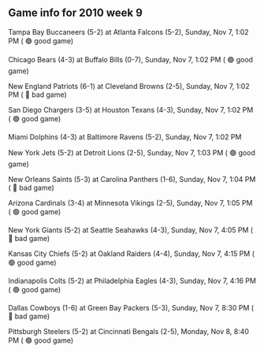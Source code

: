 ## Game info for 2010 week 9
Tampa Bay Buccaneers (5-2) at Atlanta Falcons (5-2), Sunday, Nov 7, 1:02 PM (	:green_circle: good game)

Chicago Bears (4-3) at Buffalo Bills (0-7), Sunday, Nov 7, 1:02 PM (	:green_circle: good game)

New England Patriots (6-1) at Cleveland Browns (2-5), Sunday, Nov 7, 1:02 PM (	:red_circle: bad game)

San Diego Chargers (3-5) at Houston Texans (4-3), Sunday, Nov 7, 1:02 PM (	:green_circle: good game)

Miami Dolphins (4-3) at Baltimore Ravens (5-2), Sunday, Nov 7, 1:02 PM

New York Jets (5-2) at Detroit Lions (2-5), Sunday, Nov 7, 1:03 PM (	:green_circle: good game)

New Orleans Saints (5-3) at Carolina Panthers (1-6), Sunday, Nov 7, 1:04 PM (	:red_circle: bad game)

Arizona Cardinals (3-4) at Minnesota Vikings (2-5), Sunday, Nov 7, 1:05 PM (	:green_circle: good game)



New York Giants (5-2) at Seattle Seahawks (4-3), Sunday, Nov 7, 4:05 PM (	:red_circle: bad game)

Kansas City Chiefs (5-2) at Oakland Raiders (4-4), Sunday, Nov 7, 4:15 PM (	:green_circle: good game)

Indianapolis Colts (5-2) at Philadelphia Eagles (4-3), Sunday, Nov 7, 4:16 PM (	:green_circle: good game)



Dallas Cowboys (1-6) at Green Bay Packers (5-3), Sunday, Nov 7, 8:30 PM (	:red_circle: bad game)



Pittsburgh Steelers (5-2) at Cincinnati Bengals (2-5), Monday, Nov 8, 8:40 PM (	:green_circle: good game)

